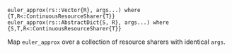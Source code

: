 ```
euler_approx(rs::Vector{R}, args...) where {T,R<:ContinuousResourceSharer{T}}
euler_approx(rs::AbstractDict{S, R}, args...) where {S,T,R<:ContinuousResourceSharer{T}}
```

Map `euler_approx` over a collection of resource sharers with identical `args`.
